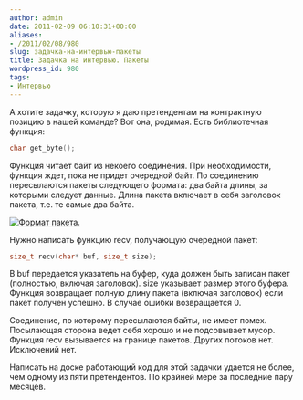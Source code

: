 ```yaml
---
author: admin
date: 2011-02-09 06:10:31+00:00
aliases:
- /2011/02/08/980
slug: задачка-на-интервью-пакеты
title: Задачка на интервью. Пакеты
wordpress_id: 980
tags:
- Интервью
---
```


А хотите задачку, которую я даю претендентам на контрактную позицию в нашей команде? Вот она, родимая. Есть библиотечная функция:

```cpp
char get_byte();
```

Функция читает байт из некоего соединения. При необходимости, функция ждет, пока не придет очередной байт. По соединению пересылаются пакеты следующего формата: два байта длины, за которыми следует данные. Длина пакета включает в себя заголовок пакета, т.е. те самые два байта.

[![Формат пакета.](/2011/02/packet_format.jpg)](/2011/02/packet_format.jpg)

Нужно написать функцию recv, получающую очередной пакет:

```cpp
size_t recv(char* buf, size_t size);
```

В buf передается указатель на буфер, куда должен быть записан пакет (полностью, включая заголовок). size указывает размер этого буфера. Функция возвращает полную длину пакета (включая заголовок) если пакет получен успешно. В случае ошибки возвращается 0.

Соединение, по которому пересылаются байты, не имеет помех. Посылающая сторона ведет себя хорошо и не подсовывает мусор. Функция recv вызывается на границе пакетов. Других потоков нет. Исключений нет.

Написать на доске работающий код для этой задачки удается не более, чем одному из пяти претендентов. По крайней мере за последние пару месяцев.
